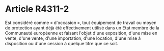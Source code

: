 # Article R4311-2

  
Est considéré comme « d'occasion », tout équipement de travail ou moyen de protection ayant déjà été effectivement utilisé dans un Etat membre de la Communauté européenne et faisant l'objet d'une exposition, d'une mise en vente, d'une vente, d'une importation, d'une location, d'une mise à disposition ou d'une cession à quelque titre que ce soit.